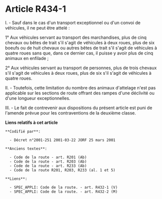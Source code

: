 # Article R434-1

I. - Sauf dans le cas d'un transport exceptionnel ou d'un convoi de véhicules, il ne peut être attelé :

1° Aux véhicules servant au transport des marchandises, plus de cinq chevaux ou bêtes de trait s'il s'agit de véhicules à
deux roues, plus de six boeufs ou de huit chevaux ou autres bêtes de trait s'il s'agit de véhicules à quatre roues sans que,
dans ce dernier cas, il puisse y avoir plus de cinq animaux en enfilade ;

2° Aux véhicules servant au transport de personnes, plus de trois chevaux s'il s'agit de véhicules à deux roues, plus de six
s'il s'agit de véhicules à quatre roues.

II. - Toutefois, cette limitation du nombre des animaux d'attelage n'est pas applicable sur les sections de route offrant des
rampes d'une déclivité ou d'une longueur exceptionnelles.

III. - Le fait de contrevenir aux dispositions du présent article est puni de l'amende prévue pour les contraventions de la
deuxième classe.

**Liens relatifs à cet article**

	**Codifié par**:

	  - Décret n°2001-251 2001-03-22 JORF 25 mars 2001

	**Anciens textes**:

	  - Code de la route - art. R201 (Ab)
	  - Code de la route - art. R203 (Ab)
	  - Code de la route - art. R233 (Ab)
	  - Code de la route R201, R203, R233 (al. 1 et 5)

	**Liens**:

	  - SPEC_APPLI: Code de la route. - art. R432-1 (V)
	  - SPEC_APPLI: Code de la route. - art. R432-2 (M)
